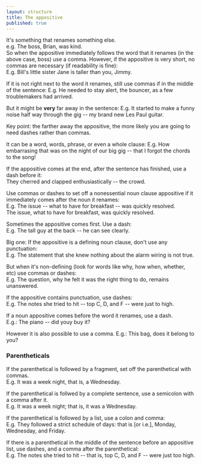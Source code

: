 ```yaml
---
layout: structure
title: The appositive
published: true
---
```



It's something that renames something else.  
e.g. The boss, Brian, was kind.  
So when the appositive immediately follows the word that it renames (in the above case, boss) use a comma. However, if the appositive is very short, no commas are necessary (if readability is fine):    
E.g. Bill's little sister Jane is taller than you, Jimmy.

If it is not right next to the word it renames, still use commas if in the middle of the sentence:
E.g. He needed to stay alert, the bouncer, as a few troublemakers had arrived. 

But it might be **very** far away in the sentence:
E.g. It started to make a funny noise half way through the gig -- my brand new Les Paul guitar.

Key point: the farther away the appositive, the more likely you are going to need dashes rather than commas.


It can be a word, words, phrase, or even a whole clause:
E.g. How embarrasing that was on the night of our big gig -- that I forgot the chords to the song!  

If the appositive comes at the end, after the sentence has finished, use a dash before it:  
They cherred and clapped enthusiastically -- the crowd.   

Use commas or dashes to set off a nonessential noun clause appositive if it immediately comes after the noun it renames:  
E.g. The issue -- what to have for breakfast -- was quickly resolved.  
The issue, what to have for breakfast, was quickly resolved.  

Sometimes the appositive comes first. Use a dash:  
E.g. The tall guy at the back -- he can see clearly.

Big one: If the appositive is a defining noun clause, don't use any punctuation:  
E.g. The statement that she knew nothing about the alarm wiring is not true.  

But when it's non-defining (look for words like why, how when, whether, etc) use commas or dashes:  
E.g. The question, why he felt it was the right thing to do, remains unanswered.  

If the appositive contains punctuation, use dashes:  
E.g. The notes she tried to hit -- top C, D, and F -- were just to high.  

If a noun appositive comes before the word it renames, use a dash.  
E.g.: The piano -- did youy buy it?  

However it is also possible to use a comma.
E.g.: This bag, does it belong to you?

### Parentheticals  

If the parenthetical is followed by a fragment, set off the parenthetical with commas.  
E.g. It was a week night, that is, a Wednesday.  

If the parenthetical is follwed by a complete sentence, use a semicolon with a comma after it.  
E.g. It was a week night; that is, it was a Wednesday.  

If the parenthetical is followed by a list, use a colon and comma:  
E.g. They followed a strict schedule of days: that is [or i.e.], Monday, Wednesday, and Friday.  

If there is a parenthetical in the middle of the sentence before an appositive list, use dashes, and a comma after the parenthetical:  
E.g. The notes she tried to hit -- that is, top C, D, and F -- were just too high.
